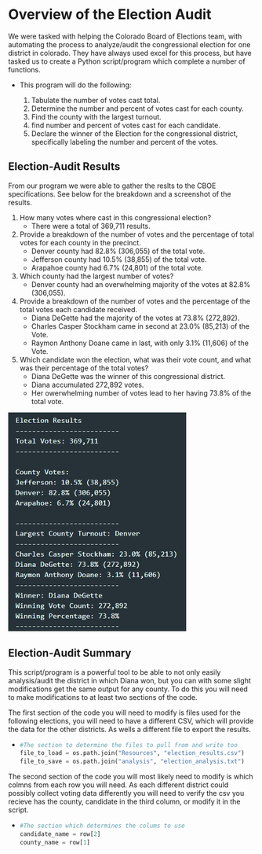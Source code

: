 # Overview of the Election Audit
<!-- Explain the purpose of this analysis. -->
We were tasked with helping the Colorado Board of Elections team, with automating the process to analyze/audit the congressional election for one district in colorado. They have always used excel for this process, but have tasked us to create a Python script/program which complete a number of functions.

- This program will do the following:

  1. Tabulate the number of votes cast total.
  2. Determine the number and percent of votes cast for each county.
  3. Find the county with the largest turnout.
  4. find number and percent of votes cast for each candidate.
  5. Declare the winner of the Election for the congressional district, specifically labeling the number and percent of the votes.

## Election-Audit Results
<!--Using a bulleted list, address the following election outcomes.  -->
From our program we were able to gather the reslts to the CBOE specifications. See below for the breakdown and a screenshot of the results.

1. How many votes where cast in this congressional election?
   - There were a total of 369,711 results.
2. Provide a breakdown of the number of votes and the percentage of total votes for each county in the precinct.
   - Denver county had 82.8% (306,055) of the total vote.
   - Jefferson county had 10.5% (38,855) of the total vote.
   - Arapahoe county had 6.7% (24,801) of the total vote.
3. Which county had the largest number of votes?
   - Denver county had an overwhelming majority of the votes at 82.8% (306,055).
4. Provide a breakdown of the number of votes and the percentage of the total votes each candidate received.
   - Diana DeGette had the majority of the votes at 73.8% (272,892).
   - Charles Casper Stockham came in second at 23.0% (85,213) of the Vote.
   - Raymon Anthony Doane came in last, with only 3.1% (11,606) of the Vote.
5. Which candidate won the election, what was their vote count, and what was their percentage of the total votes?
   - Diana DeGette was the winner of this congressional district.
   - Diana accumulated 272,892 votes.
   - Her owerwhelming number of votes lead to her having 73.8% of the total vote.

![Election Results](https://github.com/CaptCarmine/Election_Analysis/blob/main/Resources/Election_analysis.png?raw=true)

## Election-Audit Summary
<!--with two examples provide a business proposal to the election commission on how this script can be used—with some modifications—for any election.-->
This script/program is a powerful tool to be able to not only easily analysis/audit the district in which Diana won, but you can with some slight modifications get the same output for any county. To do this you will need to make modifications to at least two sections of the code.

The first section of the code you will need to modify is files used for the following elections, you will need to have a different CSV, which will provide the data for the other districts. As wells a different file to export the results.

- ```Python
  #The section to determine the files to pull from and write too
  file_to_load = os.path.join("Resources", "election_results.csv")
  file_to_save = os.path.join("analysis", "election_analysis.txt")
  ```

The second section of the code you will most likely need to modify is which colmns from each row you will need. As each different district could possibly collect voting data differently you will need to verify the csv you recieve has the county, candidate in the third column, or modify it in the script.

- ```Python
  #The section which determines the colums to use
  candidate_name = row[2]
  county_name = row[1]
   ```
